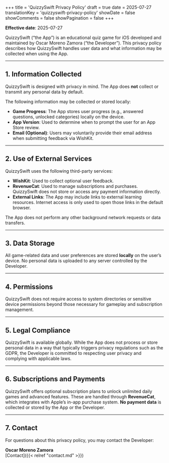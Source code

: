 +++
title = 'QuizzySwift Privacy Policy'
draft = true
date = 2025-07-27
translationKey = 'quizzyswift-privacy-policy'
showDate = false
showComments = false
showPagination = false
+++

**Effective date**: 2025-07-27

QuizzySwift (“the App”) is an educational quiz game for iOS developed and maintained by Oscar Moreno Zamora (“the Developer”). This privacy policy describes how QuizzySwift handles user data and what information may be collected when using the App.

---

## 1. Information Collected

QuizzySwift is designed with privacy in mind. The App does **not** collect or transmit any personal data by default.

The following information may be collected or stored locally:

- **Game Progress**: The App stores user progress (e.g., answered questions, unlocked categories) locally on the device.
- **App Version**: Used to determine when to prompt the user for an App Store review.
- **Email (Optional)**: Users may voluntarily provide their email address when submitting feedback via WishKit.

---

## 2. Use of External Services

QuizzySwift uses the following third-party services:

- **WishKit**: Used to collect optional user feedback.
- **RevenueCat**: Used to manage subscriptions and purchases. QuizzySwift does not store or access any payment information directly.
- **External Links**: The App may include links to external learning resources. Internet access is only used to open those links in the default browser.

The App does not perform any other background network requests or data transfers.

---

## 3. Data Storage

All game-related data and user preferences are stored **locally** on the user’s device. No personal data is uploaded to any server controlled by the Developer.

---

## 4. Permissions

QuizzySwift does not require access to system directories or sensitive device permissions beyond those necessary for gameplay and subscription management.

---

## 5. Legal Compliance

QuizzySwift is available globally. While the App does not process or store personal data in a way that typically triggers privacy regulations such as the GDPR, the Developer is committed to respecting user privacy and complying with applicable laws.

---

## 6. Subscriptions and Payments

QuizzySwift offers optional subscription plans to unlock unlimited daily games and advanced features. These are handled through **RevenueCat**, which integrates with Apple’s in-app purchase system. **No payment data** is collected or stored by the App or the Developer.

---

## 7. Contact

For questions about this privacy policy, you may contact the Developer:

**Oscar Moreno Zamora**  
[Contact]({{< relref "contact.md" >}})
